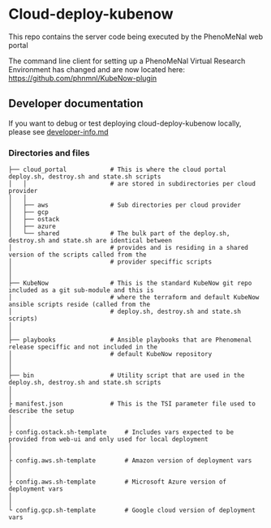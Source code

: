 # Cloud-deploy-kubenow

This repo contains the server code being executed by the PhenoMeNal web portal

The command line client for setting up a PhenoMeNal Virtual Research Environment has changed and are now located here: https://github.com/phnmnl/KubeNow-plugin

## Developer documentation

If you want to debug or test deploying cloud-deploy-kubenow locally, please see [developer-info.md](developer-info.md)


### Directories and files

    ├── cloud_portal            # This is where the cloud portal deploy.sh, destroy.sh and state.sh scripts
    │   │                       # are stored in subdirectories per cloud provider
    │   │
    │   ├── aws                 # Sub directories per cloud provider
    │   ├── gcp
    │   ├── ostack
    │   ├── azure
    │   └── shared              # The bulk part of the deploy.sh, destroy.sh and state.sh are identical between
    │                           # provides and is residing in a shared version of the scripts called from the
    │                           # provider speciffic scripts
    │
    │
    ├── KubeNow                 # This is the standard KubeNow git repo included as a git sub-module and this is
    │                           # where the terraform and default KubeNow ansible scripts reside (called from the
    │                           # deploy.sh, destroy.sh and state.sh scripts)
    │
    │
    ├── playbooks               # Ansible playbooks that are Phenomenal release speciffic and not included in the
    │                           # default KubeNow repository
    │
    │
    ├── bin                     # Utility script that are used in the deploy.sh, destroy.sh and state.sh scripts
    │
    │
    ├ manifest.json             # This is the TSI parameter file used to describe the setup
    │
    │
    ├ config.ostack.sh-template     # Includes vars expected to be provided from web-ui and only used for local deployment
    │
    │
    ├ config.aws.sh-template        # Amazon version of deployment vars
    │
    │
    ├ config.aws.sh-template        # Microsoft Azure version of deployment vars
    │
    │
    └ config.gcp.sh-template        # Google cloud version of deployment vars

